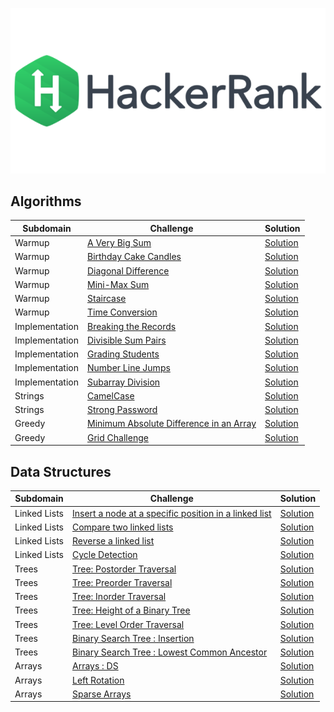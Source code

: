 ![hackerrank-logo](hackerrank-logo.png)

## Algorithms

|Subdomain|Challenge|Solution|
|-|-|-|
|Warmup|[A Very Big Sum](https://www.hackerrank.com/challenges/a-very-big-sum/)|[Solution](Algorithms/Warmup/AVeryBigSum.java)|
|Warmup|[Birthday Cake Candles](https://www.hackerrank.com/challenges/birthday-cake-candles/)|[Solution](Algorithms/Warmup/BirthdayCakeCandles.java)|
|Warmup|[Diagonal Difference](https://www.hackerrank.com/challenges/diagonal-difference/)|[Solution](Algorithms/Warmup/DiagonalDifference.java)|
|Warmup|[Mini-Max Sum](https://www.hackerrank.com/challenges/mini-max-sum/)|[Solution](Algorithms/Warmup/MinMaxSum.java)|
|Warmup|[Staircase](https://www.hackerrank.com/challenges/staircase/)|[Solution](Algorithms/Warmup/Staircase.java)|
|Warmup|[Time Conversion](https://www.hackerrank.com/challenges/time-conversion/)|[Solution](Algorithms/Warmup/TimeConversion.java)|
|Implementation|[Breaking the Records](https://www.hackerrank.com/challenges/breaking-best-and-worst-records/)|[Solution](Algorithms/Implementation/BreakingRecords.java)|
|Implementation|[Divisible Sum Pairs](https://www.hackerrank.com/challenges/divisible-sum-pairs/)|[Solution](Algorithms/Implementation/DivisibleSumPairs.java)|
|Implementation|[Grading Students](https://www.hackerrank.com/challenges/grading/)|[Solution](Algorithms/Implementation/GradingStudents.java)|
|Implementation|[Number Line Jumps](https://www.hackerrank.com/challenges/kangaroo/)|[Solution](Algorithms/Implementation/NumberLineJumps.java)|
|Implementation|[Subarray Division](https://www.hackerrank.com/challenges/the-birthday-bar/)|[Solution](Algorithms/Implementation/SubarrayDivision.java)|
|Strings|[CamelCase](https://www.hackerrank.com/challenges/camelcase/)|[Solution](Algorithms/Strings/CamelCase.java)|
|Strings|[Strong Password](https://www.hackerrank.com/challenges/strong-password)|[Solution](Algorithms/Strings/StrongPassword.java )|
|Greedy|[Minimum Absolute Difference in an Array](https://www.hackerrank.com/challenges/minimum-absolute-difference-in-an-array/)|[Solution](Algorithms/Greedy/MinimumAbsoluteDifference.java )|
|Greedy|[Grid Challenge](https://www.hackerrank.com/challenges/grid-challenge/)|[Solution](Algorithms/Greedy/GridChallenge.java )|


## Data Structures

|Subdomain|Challenge|Solution|
|-|-|-|
|Linked Lists|[Insert a node at a specific position in a linked list](https://www.hackerrank.com/challenges/insert-a-node-at-a-specific-position-in-a-linked-list)|[Solution](Data%20Structures/Linked%20Lists/InsertNodeAtPosition.java)|
|Linked Lists|[Compare two linked lists](https://www.hackerrank.com/challenges/compare-two-linked-lists/)|[Solution](Data%20Structures/Linked%20Lists/CompareTwoLinkedLists.java)|
|Linked Lists|[Reverse a linked list](https://www.hackerrank.com/challenges/reverse-a-linked-list/)|[Solution](Data%20Structures/Linked%20Lists/ReverseLinkedList.java)|
|Linked Lists|[Cycle Detection](https://www.hackerrank.com/challenges/detect-whether-a-linked-list-contains-a-cycle)|[Solution](Data%20Structures/Linked%20Lists/CycleDetection.java)|
|Trees|[Tree: Postorder Traversal](https://www.hackerrank.com/challenges/tree-postorder-traversal/)|[Solution](Data%20Structures/Trees/PostorderTraversal.java)|
|Trees|[Tree: Preorder Traversal](https://www.hackerrank.com/challenges/tree-preorder-traversal/)|[Solution](Data%20Structures/Trees/PreorderTraversal.java )|
|Trees|[Tree: Inorder Traversal](https://www.hackerrank.com/challenges/tree-inorder-traversal/)|[Solution](Data%20Structures/Trees/InorderTraversal.java)|
|Trees|[Tree: Height of a Binary Tree](https://www.hackerrank.com/challenges/tree-height-of-a-binary-tree/)|[Solution](Data%20Structures/Trees/TreeHeight.java )|
|Trees|[Tree: Level Order Traversal](https://www.hackerrank.com/challenges/tree-level-order-traversal)|[Solution](Data%20Structures/Trees/LevelOrderTraversal.java)|
|Trees|[Binary Search Tree : Insertion](https://www.hackerrank.com/challenges/binary-search-tree-insertion)|[Solution](Data%20Structures/Trees/BinarySearchTreeInsertion.java)|
|Trees|[Binary Search Tree : Lowest Common Ancestor](https://www.hackerrank.com/challenges/binary-search-tree-lowest-common-ancestor/)|[Solution](Data%20Structures/Trees/LowestCommonAncestor.java)|
|Arrays|[Arrays : DS](https://www.hackerrank.com/challenges/arrays-ds/)|[Solution](Data%20Structures/Arrays/ArraysDS.java)|
|Arrays|[Left Rotation](https://www.hackerrank.com/challenges/array-left-rotation/)|[Solution](Data%20Structures/Arrays/LeftRotation.java)|
|Arrays|[Sparse Arrays](https://www.hackerrank.com/challenges/sparse-arrays)|[Solution](Data%20Structures/Arrays/SparseArrays.java)|